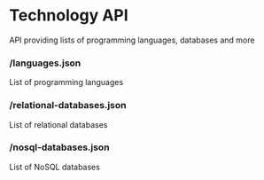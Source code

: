 # Technology API
API providing lists of programming languages, databases and more


### /languages.json

List of programming languages

### /relational-databases.json

List of relational databases

### /nosql-databases.json

List of NoSQL databases
